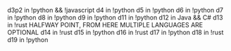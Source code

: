 d3p2 in !python && !javascript
d4 in !python
d5 in !python
d6 in !python
d7 in !python
d8 in !python
d9 in !python
d11 in !python
d12 in Java && C#
d13 in !rust
HALFWAY POINT, FROM HERE MULTIPLE LANGUAGES ARE OPTIONAL
d14 in !rust
d15 in !python
d16 in !rust
d17 in !python
d18 in !rust
d19 in !python
